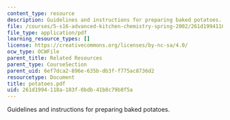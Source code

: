 ```yaml
---
content_type: resource
description: Guidelines and instructions for preparing baked potatoes.
file: /courses/5-s16-advanced-kitchen-chemistry-spring-2002/261d1994118a183f0bdb41b8c79b8f5a_potatoes.pdf
file_type: application/pdf
learning_resource_types: []
license: https://creativecommons.org/licenses/by-nc-sa/4.0/
ocw_type: OCWFile
parent_title: Related Resources
parent_type: CourseSection
parent_uid: 6ef7dca2-896e-635b-db3f-f775ac8736d2
resourcetype: Document
title: potatoes.pdf
uid: 261d1994-118a-183f-0bdb-41b8c79b8f5a
---
```

Guidelines and instructions for preparing baked potatoes.